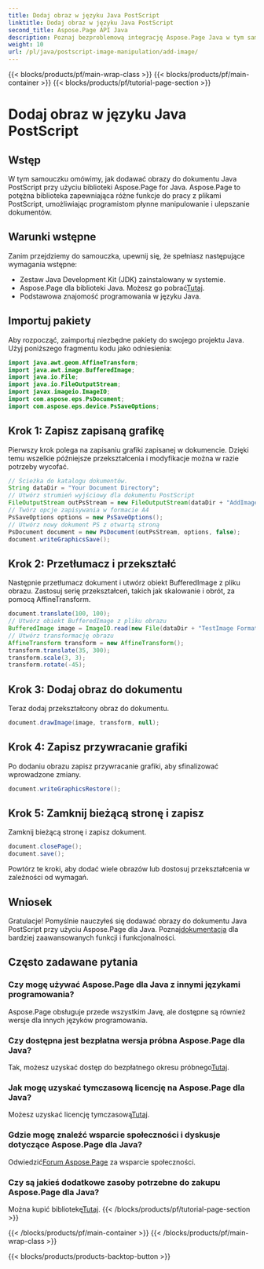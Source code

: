 ```yaml
---
title: Dodaj obraz w języku Java PostScript
linktitle: Dodaj obraz w języku Java PostScript
second_title: Aspose.Page API Java
description: Poznaj bezproblemową integrację Aspose.Page Java w tym samouczku na temat dodawania obrazów do dokumentów PostScript. Zwiększ swoje możliwości manipulowania dokumentami.
weight: 10
url: /pl/java/postscript-image-manipulation/add-image/
---
```


{{< blocks/products/pf/main-wrap-class >}}
{{< blocks/products/pf/main-container >}}
{{< blocks/products/pf/tutorial-page-section >}}

# Dodaj obraz w języku Java PostScript

## Wstęp
W tym samouczku omówimy, jak dodawać obrazy do dokumentu Java PostScript przy użyciu biblioteki Aspose.Page for Java. Aspose.Page to potężna biblioteka zapewniająca różne funkcje do pracy z plikami PostScript, umożliwiając programistom płynne manipulowanie i ulepszanie dokumentów.
## Warunki wstępne
Zanim przejdziemy do samouczka, upewnij się, że spełniasz następujące wymagania wstępne:
- Zestaw Java Development Kit (JDK) zainstalowany w systemie.
-  Aspose.Page dla biblioteki Java. Możesz go pobrać[Tutaj](https://releases.aspose.com/page/java/).
- Podstawowa znajomość programowania w języku Java.
## Importuj pakiety
Aby rozpocząć, zaimportuj niezbędne pakiety do swojego projektu Java. Użyj poniższego fragmentu kodu jako odniesienia:
```java
import java.awt.geom.AffineTransform;
import java.awt.image.BufferedImage;
import java.io.File;
import java.io.FileOutputStream;
import javax.imageio.ImageIO;
import com.aspose.eps.PsDocument;
import com.aspose.eps.device.PsSaveOptions;
```
## Krok 1: Zapisz zapisaną grafikę
Pierwszy krok polega na zapisaniu grafiki zapisanej w dokumencie. Dzięki temu wszelkie późniejsze przekształcenia i modyfikacje można w razie potrzeby wycofać.
```java
// Ścieżka do katalogu dokumentów.
String dataDir = "Your Document Directory";
// Utwórz strumień wyjściowy dla dokumentu PostScript
FileOutputStream outPsStream = new FileOutputStream(dataDir + "AddImage_outPS.ps");
// Twórz opcje zapisywania w formacie A4
PsSaveOptions options = new PsSaveOptions();
// Utwórz nowy dokument PS z otwartą stroną
PsDocument document = new PsDocument(outPsStream, options, false);
document.writeGraphicsSave();
```
## Krok 2: Przetłumacz i przekształć
Następnie przetłumacz dokument i utwórz obiekt BufferedImage z pliku obrazu. Zastosuj serię przekształceń, takich jak skalowanie i obrót, za pomocą AffineTransform.
```java
document.translate(100, 100);
// Utwórz obiekt BufferedImage z pliku obrazu
BufferedImage image = ImageIO.read(new File(dataDir + "TestImage Format24bppRgb.jpg"));
// Utwórz transformację obrazu
AffineTransform transform = new AffineTransform();
transform.translate(35, 300);
transform.scale(3, 3);
transform.rotate(-45);
```
## Krok 3: Dodaj obraz do dokumentu
Teraz dodaj przekształcony obraz do dokumentu.
```java
document.drawImage(image, transform, null);
```
## Krok 4: Zapisz przywracanie grafiki
Po dodaniu obrazu zapisz przywracanie grafiki, aby sfinalizować wprowadzone zmiany.
```java
document.writeGraphicsRestore();
```
## Krok 5: Zamknij bieżącą stronę i zapisz
Zamknij bieżącą stronę i zapisz dokument.
```java
document.closePage();
document.save();
```
Powtórz te kroki, aby dodać wiele obrazów lub dostosuj przekształcenia w zależności od wymagań.
## Wniosek
 Gratulacje! Pomyślnie nauczyłeś się dodawać obrazy do dokumentu Java PostScript przy użyciu Aspose.Page dla Java. Poznaj[dokumentacja](https://reference.aspose.com/page/java/) dla bardziej zaawansowanych funkcji i funkcjonalności.
## Często zadawane pytania
### Czy mogę używać Aspose.Page dla Java z innymi językami programowania?
Aspose.Page obsługuje przede wszystkim Javę, ale dostępne są również wersje dla innych języków programowania.
### Czy dostępna jest bezpłatna wersja próbna Aspose.Page dla Java?
 Tak, możesz uzyskać dostęp do bezpłatnego okresu próbnego[Tutaj](https://releases.aspose.com/).
### Jak mogę uzyskać tymczasową licencję na Aspose.Page dla Java?
 Możesz uzyskać licencję tymczasową[Tutaj](https://purchase.aspose.com/temporary-license/).
### Gdzie mogę znaleźć wsparcie społeczności i dyskusje dotyczące Aspose.Page dla Java?
 Odwiedzić[Forum Aspose.Page](https://forum.aspose.com/c/page/39) za wsparcie społeczności.
### Czy są jakieś dodatkowe zasoby potrzebne do zakupu Aspose.Page dla Java?
 Można kupić bibliotekę[Tutaj](https://purchase.aspose.com/buy).
{{< /blocks/products/pf/tutorial-page-section >}}

{{< /blocks/products/pf/main-container >}}
{{< /blocks/products/pf/main-wrap-class >}}

{{< blocks/products/products-backtop-button >}}
